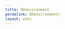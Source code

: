 ```yaml
---
title: NXenvironment
permalink: NXenvironment/
layout: wiki
---
```


<nxformat file="NXsensor.xml"></nxformat>
